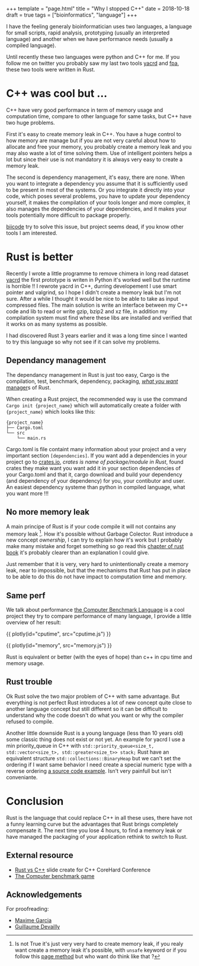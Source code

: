 +++
template = "page.html"
title = "Why I stopped C++"
date =  2018-10-18
draft = true
tags = ["bioinformatics", "language"]
+++

I have the feeling generaly bioinformatician uses two languages, a language for small scripts, rapid analysis, prototyping (usually an interpreted language) and another when we have performance needs (usually a compiled language).

Until recently these two languages were python and C++ for me. If you follow me on twitter you probably saw my last two tools [yacrd](https://github.com/natir/yacrd) and [fpa](https://github.com/natir/fpa), these two tools were written in Rust.

# C++ was cool but …

C++ have very good performance in term of memory usage and computation time, compare to other language for same tasks, but C++ have two huge problems.

First it's easy to create memory leak in C++. You have a huge control to how memory are manage but if you are not very careful about how to allocate and free your memory, you probably create a memory leak and you may also waste a lot of time solving them. Use of intelligent pointers helps a lot but since their use is not mandatory it is always very easy to create a memory leak.

The second is dependency management, it's easy, there are none. When you want to integrate a dependency you assume that it is sufficiently used to be present in most of the systems. Or you integrate it directly into your code, which poses several problems, you have to update your dependency yourself, it makes the compilation of your tools longer and more complex, it also manages the dependencies of your dependencies, and it makes your tools potentially more difficult to package properly.

[biicode](https://biicode.github.io/biicode/) try to solve this issue, but project seems dead, if you know other tools I am interested.

# Rust is better

Recently I wrote a little programme to remove chimera in long read dataset [yacrd](https://github.com/natir/yacrd) the first prototype is writen in Python it's worked well but the runtime is horrible !! I rewrote yacrd in C++, durring developement I use smart pointer and valgrind, so I hope I didn't create a memory leak but I'm not sure. After a while I thought it would be nice to be able to take as input compressed files. The main solution is write an interface between my C++ code and lib to read or write gzip, bzip2 and xz file, in addition my compilation system must find where these libs are installed and verified that it works on as many systems as possible.

I had discovered Rust 3 years earlier and it was a long time since I wanted to try this language so why not see if it can solve my problems. 

## Dependancy management

The dependancy management in Rust is just too easy, Cargo is the compilation, test, benchmark, dependency, packaging, [*what you want* manager](https://github.com/rust-lang/cargo/wiki/Third-party-cargo-subcommand)s of Rust.

When creating a Rust project, the recommended way is use the command `Cargo init {project_name}` which will automatically create a folder with `{project_name}` which looks like this:

```
{project_name}
├── Cargo.toml
└── src
    └── main.rs
```

Cargo.toml is file containt many information about your project and a very important section `[dependencies]`. If you want add a dependencies in your project go to [crates.io](https://crates.io), *crates is name of package/module in Rust*, found crates they make want you want add it in your section dependencies of your Cargo.toml and that it, cargo download and build your dependency (and dependency of your dependency) for you, your contibutor and user. An easiest dependency systeme than python in compiled language, what you want more !!!

## No more memory leak

A main principe of Rust is if your code compile it will not contains any memory leak [^1]. How it's possible without Garbage Colector. Rust introduce a new concept *ownership*, I can try to explain how it's work but I probably make many mistake and forget something so go read this [chapter of rust book](https://doc.rust-lang.org/book/second-edition/ch04-00-understanding-ownership.html) it's probably clearer than an explanation I could give.

Just remember that it is very, very hard  to unintentionally create a memory leak, near to impossible, but that the mechanisms that Rust has put in place to be able to do this do not have impact to computation time and memory.

## Same perf

We talk about performance [the Computer Benchmark Language](https://benchmarksgame-team.pages.debian.net/benchmarksgame/) is a cool project they try to compare performance of many language, I provide a little overview of her result:

{{ plotly(id="cputime", src="cputime.js") }}

{{ plotly(id="memory", src="memory.js") }}

Rust is equivalent or better (with the eyes of hope) than c++ in cpu time and memory usage.


## Rust trouble

Ok Rust solve the two major problem of C++ with same advantage. But everything is not perfect Rust introduces a lot of new concept quite close to another language concept but still different so it can be difficult to understand why the code doesn't do what you want or why the compiler refused to compile.

Another little downside Rust is a young language (less than 10 years old) some classic thing does not exist or not yet. An example for yacrd I use a min priority_queue in C++ with `std::priority_queue<size_t, std::vector<size_t>, std::greater<size_t>> stack;` Rust have an equivalent structure `std::collections::BinaryHeap` but we can't set the ordering if I want same behavior I need create a special numeric type with a reverse ordering [a source code example](https://github.com/natir/yacrd/blob/master/src/chimera.rs#L109). Isn't very painfull but isn't conveniante.


# Conclusion

Rust is the language that could replace C++ in all these uses, there have not a funny learning curve but the advantages that Rust brings completely compensate it. The next time you lose 4 hours, to find a memory leak or have managed the packaging of your application rethink to switch to Rust.

## External resource

- [Rust vs C++](https://www.slideshare.net/corehard_by/rust-vs-c) slide create for C++ CoreHard Conference
- [The Computer benchmark game](https://benchmarksgame-team.pages.debian.net/benchmarksgame/)


[^1]: Is not True it's just very very hard to create memory leak, if you realy want create a memory leak it's possible, with `unsafe` keyword or if you follow this [page method](https://doc.rust-lang.org/nomicon/leaking.html) but who want do think like that ? 

## Acknowledgements

For proofreading:

- [Maxime Garcia](https://twitter.com/gau)
- [Guillaume Devailly](https://twitter.com/G_Devailly)
